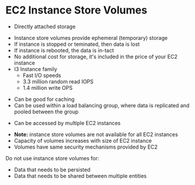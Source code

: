 # EC2 Instance Store Volumes

- Directly attached storage
* Instance store volumes provide ephemeral (temporary) storage
* If instance is stopped or teminated, then data is lost
* If instance is rebooted, the data is in-tact
* No additional cost for storage, it's included in the price of your EC2 instance
* I3 Instance family
  - Fast I/O speeds
  - 3.3 million random read IOPS
  - 1.4 million write OPS
- Can be good for caching
- Can be used within a load balancing group, where data is replicated and pooled between the group
* Can be accessed by multiple EC2 instances
- **Note:** instance store volumes are not available for all EC2 instances
- Capacity of volumes increases with size of EC2 instance
- Volumes have same security mechanisms provided by EC2

Do not use instance store volumes for:
- Data that needs to be persisted
- Data that needs to be shared between multiple entities
